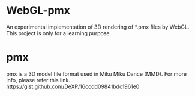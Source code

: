 # WebGL-pmx
An experimental implementation of 3D rendering of *.pmx files by WebGL.
This project is only for a learning purpose.

# pmx
pmx is a 3D model file format used in Miku Miku Dance (MMD).
For more info, please refer this link.
https://gist.github.com/DeXP/16ccdd09841bdc1961e0
